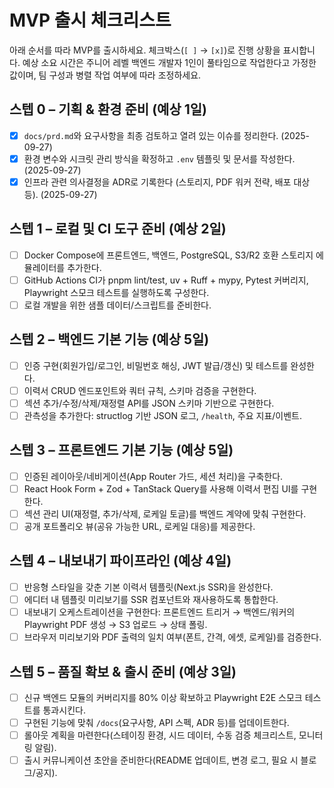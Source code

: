# MVP 출시 체크리스트

아래 순서를 따라 MVP를 출시하세요. 체크박스(`[ ]` → `[x]`)로 진행 상황을 표시합니다. 예상 소요 시간은 주니어 레벨 백엔드 개발자 1인이 풀타임으로 작업한다고 가정한 값이며, 팀 구성과 병렬 작업 여부에 따라 조정하세요.

## 스텝 0 – 기획 & 환경 준비 (예상 1일)

- [x] `docs/prd.md`와 요구사항을 최종 검토하고 열려 있는 이슈를 정리한다. (2025-09-27)
- [x] 환경 변수와 시크릿 관리 방식을 확정하고 `.env` 템플릿 및 문서를 작성한다. (2025-09-27)
- [x] 인프라 관련 의사결정을 ADR로 기록한다 (스토리지, PDF 워커 전략, 배포 대상 등). (2025-09-27)

## 스텝 1 – 로컬 및 CI 도구 준비 (예상 2일)

- [ ] Docker Compose에 프론트엔드, 백엔드, PostgreSQL, S3/R2 호환 스토리지 에뮬레이터를 추가한다.
- [ ] GitHub Actions CI가 pnpm lint/test, uv + Ruff + mypy, Pytest 커버리지, Playwright 스모크 테스트를 실행하도록 구성한다.
- [ ] 로컬 개발을 위한 샘플 데이터/스크립트를 준비한다.

## 스텝 2 – 백엔드 기본 기능 (예상 5일)

- [ ] 인증 구현(회원가입/로그인, 비밀번호 해싱, JWT 발급/갱신) 및 테스트를 완성한다.
- [ ] 이력서 CRUD 엔드포인트와 쿼터 규칙, 스키마 검증을 구현한다.
- [ ] 섹션 추가/수정/삭제/재정렬 API를 JSON 스키마 기반으로 구현한다.
- [ ] 관측성을 추가한다: structlog 기반 JSON 로그, `/health`, 주요 지표/이벤트.

## 스텝 3 – 프론트엔드 기본 기능 (예상 5일)

- [ ] 인증된 레이아웃/네비게이션(App Router 가드, 세션 처리)을 구축한다.
- [ ] React Hook Form + Zod + TanStack Query를 사용해 이력서 편집 UI를 구현한다.
- [ ] 섹션 관리 UI(재정렬, 추가/삭제, 로케일 토글)를 백엔드 계약에 맞춰 구현한다.
- [ ] 공개 포트폴리오 뷰(공유 가능한 URL, 로케일 대응)를 제공한다.

## 스텝 4 – 내보내기 파이프라인 (예상 4일)

- [ ] 반응형 스타일을 갖춘 기본 이력서 템플릿(Next.js SSR)을 완성한다.
- [ ] 에디터 내 템플릿 미리보기를 SSR 컴포넌트와 재사용하도록 통합한다.
- [ ] 내보내기 오케스트레이션을 구현한다: 프론트엔드 트리거 → 백엔드/워커의 Playwright PDF 생성 → S3 업로드 → 상태 폴링.
- [ ] 브라우저 미리보기와 PDF 출력의 일치 여부(폰트, 간격, 에셋, 로케일)를 검증한다.

## 스텝 5 – 품질 확보 & 출시 준비 (예상 3일)

- [ ] 신규 백엔드 모듈의 커버리지를 80% 이상 확보하고 Playwright E2E 스모크 테스트를 통과시킨다.
- [ ] 구현된 기능에 맞춰 `/docs`(요구사항, API 스펙, ADR 등)를 업데이트한다.
- [ ] 롤아웃 계획을 마련한다(스테이징 환경, 시드 데이터, 수동 검증 체크리스트, 모니터링 알림).
- [ ] 출시 커뮤니케이션 초안을 준비한다(README 업데이트, 변경 로그, 필요 시 블로그/공지).
